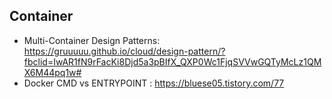 ## Container

- Multi-Container Design Patterns: https://gruuuuu.github.io/cloud/design-pattern/?fbclid=IwAR1fN9rFacKi8Djd5a3pBIfX_QXP0Wc1FjqSVVwGQTyMcLz1QMX6M44pq1w#
- Docker CMD vs ENTRYPOINT : https://bluese05.tistory.com/77
